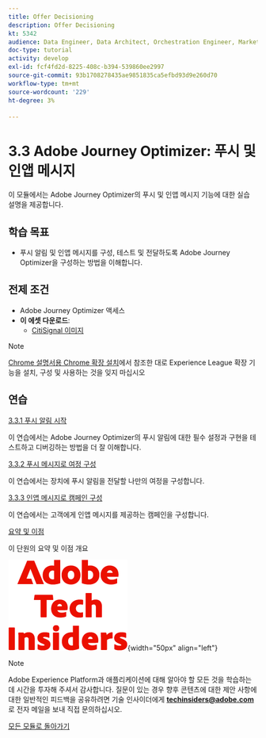 ```yaml
---
title: Offer Decisioning
description: Offer Decisioning
kt: 5342
audience: Data Engineer, Data Architect, Orchestration Engineer, Marketer
doc-type: tutorial
activity: develop
exl-id: fcf4fd2d-8225-408c-b394-539860ee2997
source-git-commit: 93b1708278435ae9851835ca5efbd93d9e260d70
workflow-type: tm+mt
source-wordcount: '229'
ht-degree: 3%

---
```


# 3.3 Adobe Journey Optimizer: 푸시 및 인앱 메시지

이 모듈에서는 Adobe Journey Optimizer의 푸시 및 인앱 메시지 기능에 대한 실습 설명을 제공합니다.

## 학습 목표

- 푸시 알림 및 인앱 메시지를 구성, 테스트 및 전달하도록 Adobe Journey Optimizer을 구성하는 방법을 이해합니다.

## 전제 조건

- Adobe Journey Optimizer 액세스
- **이 에셋 다운로드**:
   - [CitiSignal 이미지](./../../../../assets/ajo/CitiSignal-images.zip)

>[!NOTE]
>
>[Chrome 설명서용 Chrome 확장 설치](../../../getting-started/gettingstarted/ex1.md)에서 참조한 대로 Experience League 확장 기능을 설치, 구성 및 사용하는 것을 잊지 마십시오

## 연습

[3.3.1 푸시 알림 시작](./ex1.md)

이 연습에서는 Adobe Journey Optimizer의 푸시 알림에 대한 필수 설정과 구현을 테스트하고 디버깅하는 방법을 더 잘 이해합니다.

[3.3.2 푸시 메시지로 여정 구성](./ex2.md)

이 연습에서는 장치에 푸시 알림을 전달할 나만의 여정을 구성합니다.

[3.3.3 인앱 메시지로 캠페인 구성](./ex3.md)

이 연습에서는 고객에게 인앱 메시지를 제공하는 캠페인을 구성합니다.

[요약 및 이점](./summary.md)

이 단원의 요약 및 이점 개요

![기술 내부자](./../../../../assets/images/techinsiders.png){width="50px" align="left"}

>[!NOTE]
>
>Adobe Experience Platform과 애플리케이션에 대해 알아야 할 모든 것을 학습하는 데 시간을 투자해 주셔서 감사합니다. 질문이 있는 경우 향후 콘텐츠에 대한 제안 사항에 대한 일반적인 피드백을 공유하려면 기술 인사이더에게 **techinsiders@adobe.com**&#x200B;로 전자 메일을 보내 직접 문의하십시오.

[모든 모듈로 돌아가기](./../../../../overview.md)
